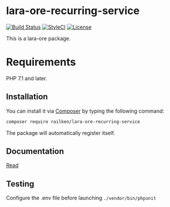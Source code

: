 # lara-ore-recurring-service

[![Build Status](https://img.shields.io/travis/railken/lara-ore-recurring-service/master.svg?style=flat-square)](https://travis-ci.org/railken/lara-ore-recurring-service)
[![StyleCI](https://github.styleci.io/repos/137266925/shield?branch=master)](https://github.styleci.io/repos/137266925)
[![License](https://img.shields.io/badge/License-MIT-yellow.svg?style=flat-square)](https://opensource.org/licenses/MIT)

This is a lara-ore package.

# Requirements

PHP 7.1 and later.

## Installation

You can install it via [Composer](https://getcomposer.org/) by typing the following command:

```bash
composer require railken/lara-ore-recurring-service
```

The package will automatically register itself.

## Documentation

[Read](docs/index.md)

## Testing

Configure the .env file before launching `./vendor/bin/phpunit`